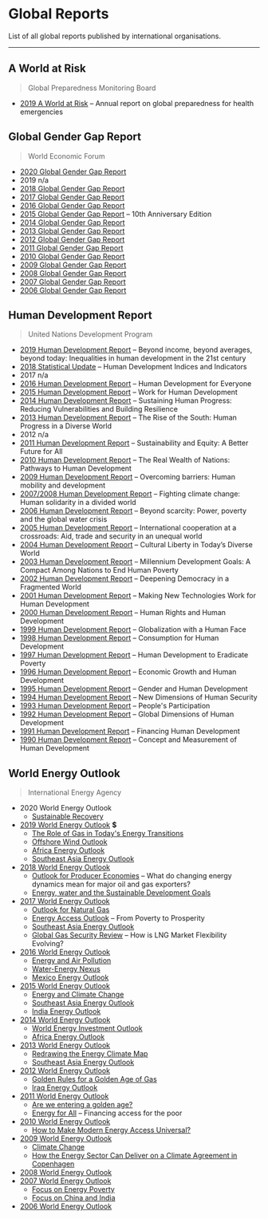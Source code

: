 # Global Reports

List of all global reports published by international organisations. 

------



## A World at Risk

> Global Preparedness Monitoring Board

- [2019 A World at Risk](https://apps.who.int/gpmb/annual_report.html) – Annual report on global preparedness for health emergencies



## Global Gender Gap Report

> World Economic Forum

- [2020 Global Gender Gap Report](https://www.weforum.org/reports/gender-gap-2020-report-100-years-pay-equality)
- 2019 n/a
- [2018 Global Gender Gap Report](https://www.weforum.org/reports/the-global-gender-gap-report-2018)
- [2017 Global Gender Gap Report](https://www.weforum.org/reports/the-global-gender-gap-report-2017)
- [2016 Global Gender Gap Report](https://www.weforum.org/reports/the-global-gender-gap-report-2016)
- [2015 Global Gender Gap Report](https://www.weforum.org/reports/global-gender-gap-report-2015) – 10th Anniversary Edition
- [2014 Global Gender Gap Report](https://www.weforum.org/reports/global-gender-gap-report-2014)
- [2013 Global Gender Gap Report](https://www.weforum.org/reports/global-gender-gap-report-2013)
- [2012 Global Gender Gap Report](https://www.weforum.org/reports/global-gender-gap-report-2012)
- [2011 Global Gender Gap Report](http://reports.weforum.org/global-gender-gap-2011/)
- [2010 Global Gender Gap Report](https://www.weforum.org/reports/global-gender-gap-report-2010)
- [2009 Global Gender Gap Report](https://www.weforum.org/reports/global-gender-gap-report-2009)
- [2008 Global Gender Gap Report](https://www.weforum.org/reports/global-gender-gap-report-2008)
- [2007 Global Gender Gap Report](http://www3.weforum.org/docs/WEF_GenderGap_Report_2007.pdf)
- [2006 Global Gender Gap Report](https://www.weforum.org/reports/global-gender-gap-report-2006)



## Human Development Report 

> United Nations Development Program

- [2019 Human Development Report](http://www.hdr.undp.org/en/content/human-development-report-2019) – Beyond income, beyond averages, beyond today: Inequalities in human development in the 21st century
- [2018 Statistical Update](http://www.hdr.undp.org/en/content/human-development-indices-indicators-2018-statistical-update) – Human Development Indices and Indicators
- 2017 n/a
- [2016 Human Development Report](http://www.hdr.undp.org/en/content/human-development-report-2016) – Human Development for Everyone
- [2015 Human Development Report](http://www.hdr.undp.org/en/content/human-development-report-2015) – Work for Human Development
- [2014 Human Development Report](http://www.hdr.undp.org/en/content/human-development-report-2014) – Sustaining Human Progress: Reducing Vulnerabilities and Building Resilience
- [2013 Human Development Report](http://www.hdr.undp.org/en/en/content/human-development-report-2013) – The Rise of the South: Human Progress in a Diverse World
- 2012 n/a
- [2011 Human Development Report](http://www.hdr.undp.org/en/content/human-development-report-2011) – Sustainability and Equity: A Better Future for All
- [2010 Human Development Report](http://www.hdr.undp.org/en/content/human-development-report-2010) – The Real Wealth of Nations: Pathways to Human Development
- [2009 Human Development Report](http://www.hdr.undp.org/en/content/human-development-report-2009) – Overcoming barriers: Human mobility and development
- [2007/2008 Human Development Report](http://www.hdr.undp.org/en/content/human-development-report-20078) – Fighting climate change: Human solidarity in a divided world
- [2006 Human Development Report](http://www.hdr.undp.org/en/content/human-development-report-2006) – Beyond scarcity: Power, poverty and the global water crisis
- [2005 Human Development Report](http://www.hdr.undp.org/en/content/human-development-report-2005) – International cooperation at a crossroads: Aid, trade and security in an unequal world
- [2004 Human Development Report](http://www.hdr.undp.org/en/content/human-development-report-2004) – Cultural Liberty in Today’s Diverse World
- [2003 Human Development Report](http://www.hdr.undp.org/en/content/human-development-report-2003) – Millennium Development Goals: A Compact Among Nations to End Human Poverty
- [2002 Human Development Report](http://www.hdr.undp.org/en/content/human-development-report-2002) – Deepening Democracy in a Fragmented World
- [2001 Human Development Report](http://www.hdr.undp.org/en/content/human-development-report-2001) – Making New Technologies Work for Human Development
- [2000 Human Development Report](http://www.hdr.undp.org/en/content/human-development-report-2000) – Human Rights and Human Development
- [1999 Human Development Report](http://www.hdr.undp.org/en/content/human-development-report-1999) – Globalization with a Human Face
- [1998 Human Development Report](http://www.hdr.undp.org/en/content/human-development-report-1998) – Consumption for Human Development
- [1997 Human Development Report](http://www.hdr.undp.org/en/content/human-development-report-1997) – Human Development to Eradicate Poverty
- [1996 Human Development Report](http://www.hdr.undp.org/en/content/human-development-report-1996) – Economic Growth and Human Development
- [1995 Human Development Report](http://www.hdr.undp.org/en/content/human-development-report-1995) – Gender and Human Development
- [1994 Human Development Report](http://www.hdr.undp.org/en/content/human-development-report-1994) – New Dimensions of Human Security
- [1993 Human Development Report](http://www.hdr.undp.org/en/reports/global/hdr1993) – People's Participation
- [1992 Human Development Report](http://www.hdr.undp.org/en/reports/global/hdr1992) – Global Dimensions of Human Development
- [1991 Human Development Report](http://www.hdr.undp.org/en/reports/global/hdr1991) – Financing Human Development
- [1990 Human Development Report](http://www.hdr.undp.org/en/reports/global/hdr1990) – Concept and Measurement of Human Development



## World Energy Outlook

> International Energy Agency

- 2020 World Energy Outlook
  - [Sustainable Recovery](https://webstore.iea.org/sustainable-recovery-weo-special-report)
- [2019 World Energy Outlook](https://webstore.iea.org/world-energy-outlook-2019) **$**
  - [The Role of Gas in Today's Energy Transitions]()
  - [Offshore Wind Outlook](https://webstore.iea.org/offshore-wind-outlook-2019-world-energy-outlook-special-report)
  - [Africa Energy Outlook](https://webstore.iea.org/africa-energy-outlook-2019)
  - [Southeast Asia Energy Outlook](https://webstore.iea.org/southeast-asia-energy-outlook-2019)
- [2018 World Energy Outlook](https://webstore.iea.org/world-energy-outlook-2018)
  - [Outlook for Producer Economies](https://www.iea.org/reports/outlook-for-producer-economies) – What do changing energy dynamics mean for major oil and gas exporters?
  - [Energy, water and the Sustainable Development Goals](https://webstore.iea.org/energy-water-and-the-sustainable-development-goals)
- [2017 World Energy Outlook](https://webstore.iea.org/world-energy-outlook-2017)
  - [Outlook for Natural Gas](https://webstore.iea.org/world-energy-outlook-2017-excerpt-outlook-for-natural-gas)
  - [Energy Access Outlook](https://www.iea.org/reports/energy-access-outlook-2017) – From Poverty to Prosperity
  - [Southeast Asia Energy Outlook](https://www.iea.org/reports/southeast-asia-energy-outlook-2017)
  - [Global Gas Security Review](https://webstore.iea.org/global-gas-security-review-2017) – How is LNG Market Flexibility Evolving?
- [2016 World Energy Outlook](https://webstore.iea.org/world-energy-outlook-2016)
  - [Energy and Air Pollution](https://webstore.iea.org/weo-2016-special-report-energy-and-air-pollution)
  - [Water-Energy Nexus](https://webstore.iea.org/weo-2016-special-report-water-energy-nexus)
  - [Mexico Energy Outlook](https://www.iea.org/reports/mexico-energy-outlook-2016)
- [2015 World Energy Outlook](https://webstore.iea.org/world-energy-outlook-2015)
  - [Energy and Climate Change](https://webstore.iea.org/weo-2015-special-report-energy-and-climate-change)
  - [Southeast Asia Energy Outlook](https://webstore.iea.org/weo-2015-special-report-southeast-asia-energy-outlook)
  - [India Energy Outlook](https://webstore.iea.org/weo-2015-special-report-india-energy-outlook)
- [2014 World Energy Outlook](https://webstore.iea.org/world-energy-outlook-2014)
  - [World Energy Investment Outlook](https://webstore.iea.org/weo-2014-special-report-world-energy-investment-outlook)
  - [Africa Energy Outlook](https://webstore.iea.org/weo-2014-special-report-africa-energy-outlook)
- [2013 World Energy Outlook](https://webstore.iea.org/world-energy-outlook-2013)
  - [Redrawing the Energy Climate Map](https://webstore.iea.org/weo-2013-special-report-redrawing-the-energy-climate-map)
  - [Southeast Asia Energy Outlook](https://webstore.iea.org/weo-2013-special-report-southeast-asia-energy-outlook)
- [2012 World Energy Outlook](https://webstore.iea.org/world-energy-outlook-2012-2)
  - [Golden Rules for a Golden Age of Gas](https://webstore.iea.org/weo-2012-special-report-golden-rules-for-a-golden-age-of-gas)
  - [Iraq Energy Outlook](https://webstore.iea.org/weo-2012-special-report-iraq-energy-outlook)
- [2011 World Energy Outlook](https://webstore.iea.org/world-energy-outlook-2011)
  - [Are we entering a golden age?](https://webstore.iea.org/weo-2011-special-report-are-we-entering-a-golden-age)
  - [Energy for All](https://webstore.iea.org/weo-special-report-2011-energy-for-all) – Financing access for the poor
- [2010 World Energy Outlook](https://webstore.iea.org/world-energy-outlook-2010)
  - [How to Make Modern Energy Access Universal?](https://webstore.iea.org/weo-2010-special-report-how-to-make-modern-energy-access-universal)
- [2009 World Energy Outlook](https://webstore.iea.org/world-energy-outlook-2009)
  - [Climate Change](https://webstore.iea.org/weo-2009-excerpt-climate-change)
  - [How the Energy Sector Can Deliver on a Climate Agreement in Copenhagen](https://webstore.iea.org/weo-2009-special-report-how-the-energy-sector-can-deliver-on-a-climate-agreement-in-copenhagen)
- [2008 World Energy Outlook](https://webstore.iea.org/world-energy-outlook-2008)
- [2007 World Energy Outlook](https://webstore.iea.org/world-energy-outlook-2007)
  - [Focus on Energy Poverty](https://webstore.iea.org/weo-2007-special-report-focus-on-energy-poverty)
  - [Focus on China and India](https://webstore.iea.org/weo-2007-special-report-focus-on-china-and-india)
- [2006 World Energy Outlook](https://webstore.iea.org/world-energy-outlook-2006)